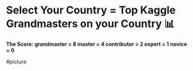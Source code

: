 # Select Your Country = Top Kaggle Grandmasters on your Country 📊

**The Score: grandmaster = 8 master = 4 contributor = 2 expert = 1 novice = 0**

#picture
